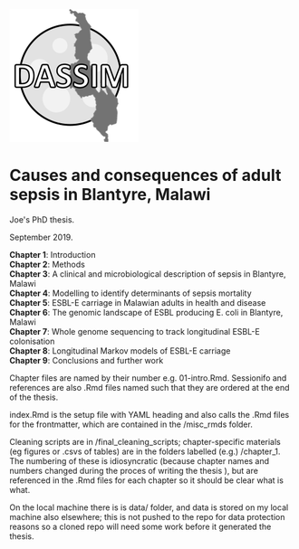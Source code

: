 ![Alt text](misc/logo_bw.png)

# Causes and consequences of adult sepsis in Blantyre, Malawi

Joe's PhD thesis. 

September 2019.

**Chapter 1**: Introduction  
**Chapter 2**: Methods  
**Chapter 3**: A clinical and microbiological description of sepsis in Blantyre, Malawi  
**Chapter 4**: Modelling to identify determinants of sepsis mortality  
**Chapter 5**: ESBL-E carriage in Malawian adults in health and disease  
**Chapter 6**: The genomic landscape of ESBL producing E. coli in Blantyre, Malawi  
**Chapter 7**: Whole genome sequencing to track longitudinal ESBL-E colonisation  
**Chapter 8**: Longitudinal Markov models of ESBL-E carriage  
**Chapter 9**: Conclusions and further work  

Chapter files are named by their number e.g. 01-intro.Rmd. Sessionifo and references are also .Rmd files named such that they are ordered at the end of the thesis.

index.Rmd is the setup file with YAML heading and also calls the .Rmd files for the frontmatter, which are contained in the /misc_rmds folder.

Cleaning scripts are in /final_cleaning_scripts; chapter-specific materials (eg figures or .csvs of tables) are in the folders labelled (e.g.) /chapter_1. The numbering of these is idiosyncratic (because chapter names and numbers changed during the proces of writing the thesis ), but are referenced in the .Rmd files for each chapter so it should be clear what is what.

On the local machine there is is data/ folder, and data is stored on my local machine also elsewhere; this is not pushed to the repo for data protection reasons so a cloned repo will need some work before it generated the thesis. 




